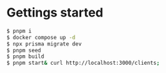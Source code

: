 # Gettings started

```sh
$ pnpm i
$ docker compose up -d
$ npx prisma migrate dev
$ pnpm seed
$ pnpm build
$ pnpm start& curl http://localhost:3000/clients;
```
